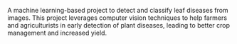 A machine learning-based project to detect and classify leaf diseases from images. This project leverages computer vision techniques to help farmers and agriculturists in early detection of plant diseases, leading to better crop management and increased yield.
